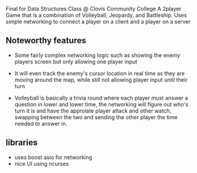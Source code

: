 Final for Data Structures Class @ Clovis Community College
A 2player Game that is a combination of Volleyball, Jeopardy, and Battleship.
Uses simple networking to connect a player on a client and a player on a server

Noteworthy features
----------------------------------------------------------------------------------------------------------------------------------------
- Some fairly complex networking logic such as showing the enemy players screen but only allowing one player input
- It will even track the enemy's cursor location in real time as they are moving around the map, while still not allowing player input until their turn

- Volleyball is basically a trivia round where each player must answer a question in lower and lower time, the networking will figure out who's turn it is and have the approiate player attack and other watch, swapping between the two and sending the other player the time needed to answer in. 

libraries
-----------------------------------------------------------------------------------------------------------------------------------------
- uses boost asio for networking
- nice UI using ncurses
